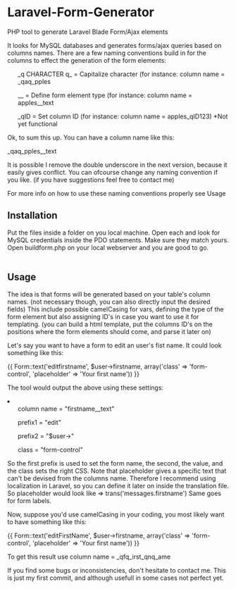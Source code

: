 Laravel-Form-Generator
======================

PHP tool to generate Laravel Blade Form/Ajax elements

It looks for MySQL databases and generates forms/ajax queries based on columns names.
There are a few naming conventions build in for the columns to effect the generation of the form elements:
<br/>
<ul> _q CHARACTER q_ = Capitalize character (for instance: column name = _qaq_pples</ul>
<ul> __ = Define form element type (for instance: column name = apples__text</ul>
<ul> _qID = Set column ID (for instance: column name  = apples_qID123) *Not yet functional</ul>
</li> 
 Ok, to sum this up. You can have a column name like this:
 
 _qaq_pples__text
 
 It is possible I remove the double underscore in the next version, because it easily gives conflict.
 You can ofcourse change any naming convention if you like. (if you have suggestions feel free to contact me)
 
 For more info on how to use these naming conventions properly see Usage
 

<h2>Installation</h2>
Put the files inside a folder on you local machine. Open each and look for MySQL credentials inside the PDO statements. 
Make sure they match yours. Open buildform.php on your local webserver and you are good to go.
<br/><br/>
<h2>Usage</h2>
The idea is that forms will be generated based on your table's column names. (not necessary though, you can also directly input the desired fields) This include possible camelCasing for vars, defining the type of the form element but also assigning ID's in case you want to use it for templating. (you can build a html template, put the columns ID's on the positions where the form elements should come, and parse it later on)

Let's say you want to have a form to edit an user's fist name. It could look something like this:

{{ Form::text('editfirstname', $user->firstname, array('class' => 'form-control', 'placeholder' => 'Your first name')) }}

The tool would output the above using these settings:<br/>
<li>
<ul>column name = "firstname__text"</ul>
<ul>prefix1 = "edit"</ul>
<ul>prefix2 = "$user->"</ul>
<ul>class = "form-control"</ul>
</li>

So the first prefix is used to set the form name, the second, the value, and the class sets the right CSS. Note that placeholder gives a specific text that can't be devised from the columns name. Therefore I recommend using localization in Laravel, so you can define it later on inside the translation file. So placeholder would look like => trans('messages.firstname') Same goes for form labels.

Now, suppose you'd use camelCasing in your coding, you most likely want to have something like this:

{{ Form::text('editFirstName', $user->firstname, array('class' => 'form-control', 'placeholder' => 'Your first name')) }}

To get this result use column name = _qfq_irst_qnq_ame

If you find some bugs or inconsistencies, don't hesitate to contact me. This is just my first commit, and although usefull in some cases not perfect yet.

